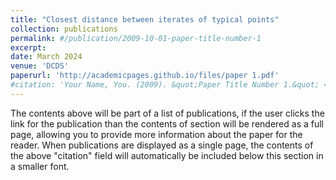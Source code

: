```yaml
---
title: "Closest distance between iterates of typical points"
collection: publications
permalink: #/publication/2009-10-01-paper-title-number-1
excerpt: 
date: March 2024
venue: 'DCDS'
paperurl: 'http://academicpages.github.io/files/paper 1.pdf'
#citation: 'Your Name, You. (2009). &quot;Paper Title Number 1.&quot; <i>Journal 1</i>. 1(1).'
---
```


The contents above will be part of a list of publications, if the user clicks the link for the publication than the contents of section will be rendered as a full page, allowing you to provide more information about the paper for the reader. When publications are displayed as a single page, the contents of the above "citation" field will automatically be included below this section in a smaller font.
